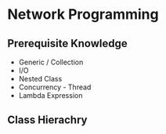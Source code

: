 # Network Programming

## Prerequisite Knowledge

* Generic / Collection
* I/O
* Nested Class
* Concurrency - Thread
* Lambda Expression

## Class Hierachry
